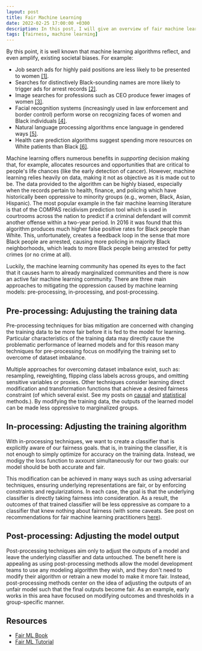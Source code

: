 ```yaml
---
layout: post
title: Fair Machine Learning
date: 2022-02-25 17:00:00 +0300
description: In this post, I will give an overview of fair machine learning.
tags: [fairness, machine learning]
---
```


By this point, it is well known that machine learning algorithms reflect, and even amplify, existing societal biases. For example:

* Job search ads for highly paid positions are less likely to be presented to women [[1]](https://scholar.google.com/scholar_lookup?title=Automated+experiments+on+ad+privacy+settings&author=A.+Datta&author=M.+C.+Tschantz&author=A.+Datta&publication_year=2015&journal=Proc.+Privacy+Enhancing+Technol.&pages=92-112&doi=10.1515%2Fpopets-2015-0007).
* Searches for distinctively Black-sounding names are  more likely to trigger ads for arrest records [[2]](https://scholar.google.com/scholar_lookup?title=Discrimination+in+online+ad+delivery&author=L.+Sweeney&publication_year=2013&journal=Queue&pages=1-19&doi=10.1145%2F2460276.2460278).
* Image searches for professions such as CEO produce fewer images of women [[3]](https://scholar.google.com/scholar?q=M.+Kay%2C+C.+Matuszek%2C+S.+A.+Munson%2C+in+Proceedings+of+the+33rd+Annual+ACM+Conference+on+Human+Factors+in+Computing+Systems+%28ACM%2C+2015%29%2C+pp.+3819%E2%80%933828.).
* Facial recognition systems (increasingly used in law enforcement and border control) perform worse on recognizing faces of women and Black individuals [[4]](https://scholar.google.com/scholar?q=J.+Buolamwini%2C+T.+Gebru%2C+in+Proceedings+of+the+Conference+on+Fairness%2C+Accountability+and+Transparency+%28PMLR%2C+2018%29%2C+pp.+77%E2%80%9391.).
* Natural language processing algorithms ence language in gendered ways [[5]](https://scholar.google.com/scholar_lookup?title=Semantics+derived+automatically+from+language+corpora+contain+human-like+biases&author=A.+Caliskan&author=J.+J.+Bryson&author=A.+Narayanan&publication_year=2017&journal=Science&pages=183-186&doi=10.1126%2Fscience.aal4230&pmid=28408601).
* Health care prediction algorithms suggest spending more resources on White patients than Black [[6]](https://www.science.org/doi/10.1126/science.aax2342#body-ref-R5).

Machine learning offers numerous benefits in _supporting_ decision making that, for example, allocates resources and opportunities that are critical to people's life chances (like the early detection of cancer). However, machine learning relies heavily on data, making it not as objective as it is made out to be. The data provided to the algorithm can be highly biased, especially when the records pertain to health, finance, and policing which have historically been oppressive to minority groups (e.g., women, Black, Asian, Hispanic). The most popular example in the fair machine learning literature is that of the COMPAS recidivism prediction tool which is used in courtrooms across the nation to predict if a criminal defendant will commit another offense within a two-year period. In 2016 it was found that this algorithm produces much higher false positive rates for Black people than White. This, unfortunately, creates a feedback loop in the sense that more Black people are arrested, causing more policing in majority Black neighborhoods, which leads to more Black people being arrested for petty crimes (or no crime at all). 

Luckily, the machine learning community has opened its eyes to the fact that it causes harm to already marginalized communities and there is now an active fair machine learning community. There are three main approaches to mitigating the oppression caused by machine learning models: pre-processing, in-processing, and post-processing. 

## Pre-processing: Adujusting the training data
Pre-processing techniques for bias mitigation are concerned with changing the training data to be more fair before it is fed to the model for learning. Particular characteristics of the training data may directly cause the problematic performance of learned models and for this reason many techniques for pre-processing focus on modifying the training set to overcome of dataset imbalance. 

Multiple approaches for overcoming dataset imbalance exist, such as: resampling, reweighting, flipping class labels across groups, and omitting sensitive variables or proxies. Other techniques consider learning direct modification and transformation functions that achieve a desired fairness constraint (of which several exist. See my posts on [causal](https://alycia-noel.com/causal-fair-ml/) and [statistical](https://alycia-noel.com/stat-fair-ml/) methods.). By modifying the training data, the outputs of the learned model can be made less oppressive to marginalized groups.

## In-processing: Adjusting the training algorithm
With in-processing techniques, we want to create a classifier that is explicitly aware of our fairness goals. that is, in training the classifier, it is not enough to simply optimize for accuracy on the training data. Instead, we modigy the loss function to axxount simultaneously for our two goals: our model should be both accurate and fair. 

This modification can be achieved in many ways such as using adversarial techniques, ensuring underlying representations are fair, or by enforcing constraints and regularizations. In each case, the goal is that the underlying classifier is directly taking fairness into consideration. As a result, the outcomes of that trained classifier will be less oppressive as compare to a classifier that knew nothing about fairness (with some caveats. See post on recommendations for fair machine learning practitioners [here](https://alycia-noel.com/recommendations/)).

## Post-processing: Adjusting the model output
Post-processing techniques aim only to adjust the outputs of a model and leave the underlying classifier and data untouched. The benefit here is appealing as using post-processing methods allow the model development teams to use any modeling algorithm they wish, and they don't need to modify their algorithm or retrain a new model to make it more fair. Instead, post-processing methods center on the idea of adjusting the outputs of an unfair model such that the final outputs become fair. As an example, early works in this area have focused on modifying outcomes and thresholds in a group-specific manner. 

## Resources
* [Fair ML Book](https://fairmlbook.org/)
* [Fair ML Tutorial](https://vimeo.com/248490141)
